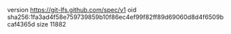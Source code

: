 version https://git-lfs.github.com/spec/v1
oid sha256:1fa3ad4f58e759739859b10f86ec4ef99f82ff89d69060d8d4f6509bcaf4365d
size 11882
